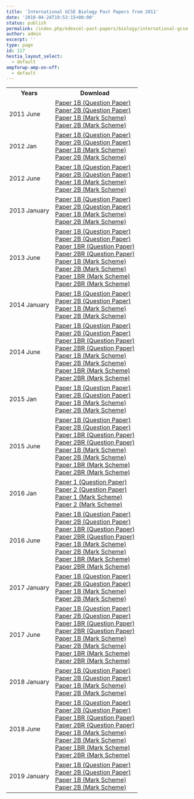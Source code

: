 ```yaml
---
title: 'International GCSE Biology Past Papers from 2011'
date: '2018-04-24T19:53:15+00:00'
status: publish
permalink: /index.php/edexcel-past-papers/biology/international-gcse
author: admin
excerpt: ''
type: page
id: 117
hestia_layout_select:
  - default
ampforwp-amp-on-off:
  - default
---
```


<table class="table" style="width: 100%;">
<tbody>
<tr>
<th>Years</th>
<th>Download</th>
</tr>
<tr>
<td>2011 June</td>
<td>
    <a href="https://www.dropbox.com/s/4klcnbxw1vy3gje/4BI0_1B_que_20110519.pdf?dl=1">Paper 1B (Question Paper)</a><br />
    <a href="https://www.dropbox.com/s/w91o27pia199icm/4BI0_2B_que_20110607.pdf?dl=1">Paper 2B (Question Paper)</a><br />
    <a href="https://www.dropbox.com/s/bvrtw1yb9m8p8yx/4BI0_1B_rms_20110824.pdf?dl=1">Paper 1B (Mark Scheme)</a><br />
    <a href="https://www.dropbox.com/s/0h32m4ls7l5qejw/4BI0_2B_rms_20110824.pdf?dl=1">Paper 2B (Mark Scheme)</a></td>
</tr>
<tr>
<td>2012 Jan</td>
<td>
    <a href="https://www.dropbox.com/s/4jtsvzhcae90kn8/4BI0_1B_que_20120307.pdf?dl=1">Paper 1B (Question Paper)</a><br />
    <a href="https://www.dropbox.com/s/swoxy0lov5p7bmf/4BI0_2B_que_20120307.pdf?dl=1">Paper 2B (Question Paper)</a><br />
    <a href="https://www.dropbox.com/s/x75di3sw21czezm/4BI0_1B_msc_20120121.pdf?dl=1">Paper 1B (Mark Scheme)</a><br />
    <a href="https://www.dropbox.com/s/wlchw04lh0ek2zy/4BI0_2B_msc_20120122.pdf?dl=1">Paper 2B (Mark Scheme)</a></td>
</tr>
<tr>
<td>2012 June</td>
<td>
    <a href="https://www.dropbox.com/s/io7sysee6fanwfq/4BI0_1B_que_20120515.pdf?dl=1">Paper 1B (Question Paper)</a><br />
    <a href="https://www.dropbox.com/s/v9p75a63kebgkx7/4BI0_2B_que_20120518.pdf?dl=1">Paper 2B (Question Paper)</a><br />
    <a href="https://www.dropbox.com/s/j1ooa6c3pghjifu/4BI0_1B_rms_20120823.pdf?dl=1">Paper 1B (Mark Scheme)</a><br />
    <a href="https://www.dropbox.com/s/68ms4s0mjd9a33y/4BI0_2B_rms_20120823.pdf?dl=1">Paper 2B (Mark Scheme)</a></td>
</tr>
<tr>
<td>2013 January</td>
<td>
    <a href="https://www.dropbox.com/s/uojll23ejavhwlk/4BI0_1B_que_20130109.pdf?dl=1">Paper 1B (Question Paper)</a><br />
    <a href="https://www.dropbox.com/s/umhalwnx8l8z3h7/4BI0_2B_que_20130111.pdf?dl=1">Paper 2B (Question Paper)</a><br />
    <a href="https://www.dropbox.com/s/4kdfvn2a26hh1gt/4B10_1B_msc_20130307.pdf?dl=1">Paper 1B (Mark Scheme)</a><br />
    <a href="https://www.dropbox.com/s/aez7tqe3z0adqaq/4B10_2B_msc_20130307.pdf?dl=1">Paper 2B (Mark Scheme)</a></td>
</tr>
<tr>
<td>2013 June</td>
<td>
    <a href="https://www.dropbox.com/s/0kx5hyutrfruto5/4BI0_1B_que_20130523.pdf?dl=1">Paper 1B (Question Paper)</a><br />
    <a href="https://www.dropbox.com/s/c9l6ndxbzzrtuhl/4BI0_2B_que_20130613.pdf?dl=1">Paper 2B (Question Paper)</a><br />
    <a href="https://www.dropbox.com/s/h24z8nwag67qjq3/4BI0_1BR_que_20130523.pdf?dl=1">Paper 1BR (Question Paper)</a><br />
    <a href="https://www.dropbox.com/s/3rxxgfixfbcwztd/4BI0_2BR_que_20130613.pdf?dl=1">Paper 2BR (Question Paper)</a><br />
    <a href="https://www.dropbox.com/s/2hn4m9zwkhqucni/4BI0_1B_msc_20130822.pdf?dl=1">Paper 1B (Mark Scheme)</a><br />
    <a href="https://www.dropbox.com/s/p7hr0ntek51vq7h/4BI0_2B_msc_20130822.pdf?dl=1">Paper 2B (Mark Scheme)</a><br />
    <a href="https://www.dropbox.com/s/rr5arstk3ql2li8/4BI0_1BR_msc_20130822.pdf?dl=1">Paper 1BR (Mark Scheme)</a><br />
    <a href="https://www.dropbox.com/s/49ydtwp8was2o9f/4BI0_2BR_msc_20130822.pdf?dl=1">Paper 2BR (Mark Scheme)</a></td>
</tr>
<tr>
<td>2014 January</td>
<td>
    <a href="https://www.dropbox.com/s/t3q2rclnfpvgxm2/4BI0_1B_que_20140108.pdf?dl=1">Paper 1B (Question Paper)</a><br />
    <a href="https://www.dropbox.com/s/hflxsdp10xmy1fk/4BI0_2B_que_20140109.pdf?dl=1">Paper 2B (Question Paper)</a><br />
    <a href="https://www.dropbox.com/s/iw9ltt7ck1nb0yo/4BI0_1B_msc_20140306.pdf?dl=1">Paper 1B (Mark Scheme)</a><br />
    <a href="https://www.dropbox.com/s/hxtm9lfmfq40twf/4BI0_2B_msc_20140306.pdf?dl=1">Paper 2B (Mark Scheme)</a></td>
</tr>
<tr>
<td>2014 June</td>
<td>
    <a href="https://www.dropbox.com/s/6wu2bloxnuvlpc9/4BI0_1B_que_20140519.pdf?dl=1">Paper 1B (Question Paper)</a><br />
    <a href="https://www.dropbox.com/s/is4c6avjsr9orvx/4BI0_2B_que_20140616_2.pdf?dl=1">Paper 2B (Question Paper)</a><br />
    <a href="https://www.dropbox.com/s/c1y1xf4yzwgb755/4BI0_1BR_que_20140519.pdf?dl=1">Paper 1BR (Question Paper)</a><br />
    <a href="https://www.dropbox.com/s/ow0xdmhzj8h3v3t/4BI0_2BR_que_20140616.pdf?dl=1">Paper 2BR (Question Paper)</a><br />
    <a href="https://www.dropbox.com/s/ibs29y9kbxt4ldm/4BI0_1B_msc_20140821.pdf?dl=1">Paper 1B (Mark Scheme)</a><br />
    <a href="https://www.dropbox.com/s/t1zpxfqkj2da378/4BI0_2B_msc_20140821.pdf?dl=1">Paper 2B (Mark Scheme)</a><br />
    <a href="https://www.dropbox.com/s/o24v96kckziyoqi/4BI0_1BR_msc_20140821.pdf?dl=1">Paper 1BR (Mark Scheme)</a><br />
    <a href="https://www.dropbox.com/s/4jd6ahqgursl3j5/4BI0_2BR_msc_20140821.pdf?dl=1">Paper 2BR (Mark Scheme)</a></td>
</tr>
<tr>
<td>2015 Jan</td>
<td>
    <a href="https://www.dropbox.com/s/nowshdlybe5h0e5/4BI0_1B_que_20150107.pdf?dl=1">Paper 1B (Question Paper)</a><br />
    <a href="https://www.dropbox.com/s/04pabmeawgnfx2b/4BI0_2B_que_20150108.pdf?dl=1">Paper 2B (Question Paper)</a><br />
    <a href="https://www.dropbox.com/s/hnzq4yr8v2q74j1/4BI0_1B_msc_20151501.pdf?dl=1">Paper 1B (Mark Scheme)</a><br />
    <a href="https://www.dropbox.com/s/z2yyvrf7tyix8f6/4BI0_2B_msc_20151501.pdf?dl=1">Paper 2B (Mark Scheme)</a></td>
</tr>
<tr>
<td>2015 June</td>
<td>
    <a href="https://www.dropbox.com/s/94cymubjyww63z3/4BI0_1B_que_20150512.pdf?dl=1">Paper 1B (Question Paper)</a><br />
    <a href="https://www.dropbox.com/s/h5j047ufytf6yhu/4BI0_2B_que_20150605.pdf?dl=1">Paper 2B (Question Paper)</a><br />
    <a href="https://www.dropbox.com/s/cxgp4fzcnbjvnop/4BI0_1BR_que_20150512.pdf?dl=1">Paper 1BR (Question Paper)</a><br />
    <a href="https://www.dropbox.com/s/mbzs0a3v5yyg7yi/4BI0_2BR_que_20150605.pdf?dl=1">Paper 2BR (Question Paper)</a><br />
    <a href="https://www.dropbox.com/s/9gddu0kl544t0ce/4BI0_1B_msc_20150819.pdf?dl=1">Paper 1B (Mark Scheme)</a><br />
    <a href="https://www.dropbox.com/s/gwl7imcyrrb3brx/4BI0_2B_msc_20150819.pdf?dl=1">Paper 2B (Mark Scheme)</a><br />
    <a href="https://www.dropbox.com/s/ycoz2waqms9nlup/4BI0_1BR_msc_20150819.pdf?dl=1">Paper 1BR (Mark Scheme)</a><br />
    <a href="https://www.dropbox.com/s/hkniwxmd8lktxf2/4BI0_2BR_msc_20150819.pdf?dl=1">Paper 2BR (Mark Scheme)</a></td>
</tr>
<tr>
<td>2016 Jan</td>
<td>
    <a href="https://www.dropbox.com/s/000rmc69le3hecg/4BI0_1B_que_20160112.pdf?dl=1">Paper 1 (Question Paper)</a><br />
    <a href="https://www.dropbox.com/s/43tpyrv9pcpuw69/4BI0_2B_que_20160114.pdf?dl=1">Paper 2 (Question Paper)</a><br />
    <a href="https://www.dropbox.com/s/ai7jcd8peixhy0f/4BI0_1B_msc_20160302.pdf?dl=1">Paper 1 (Mark Scheme)</a><br />
    <a href="https://www.dropbox.com/s/xh4reff1tejva01/4BI0_2B_msc_20160302.pdf?dl=1">Paper 2 (Mark Scheme)</a></td>
</tr>
<tr>
<td>2016 June</td>
<td>
    <a href="https://www.dropbox.com/s/5ala7iawc8zj3nl/4BI0_1B_que_20160517.pdf?dl=1" class="locked_link">Paper 1B (Question Paper)</a><br />
    <a href="https://www.dropbox.com/s/jv75e7rwhw10nuw/4BI0_2B_que_20160610.pdf?dl=1" class="locked_link">Paper 2B (Question Paper)</a><br />
    <a href="https://www.dropbox.com/s/rqmqfcbvh3jza32/4BI0_1BR_que_20160517.pdf?dl=1" class="locked_link">Paper 1BR (Question Paper)</a><br />
    <a href="https://www.dropbox.com/s/i69o6pn7rcophbd/4BI0_2BR_que_20160610.pdf?dl=1" class="locked_link">Paper 2BR (Question Paper)</a><br />
    <a href="https://www.dropbox.com/s/092f85n01bvlwg2/4BI0_1B_rms_20160824.pdf?dl=1" class="locked_link">Paper 1B (Mark Scheme)</a><br />
    <a href="https://www.dropbox.com/s/pyk7kkrkdj4x6uz/4BI0_2B_rms_201608248.pdf?dl=1" class="locked_link">Paper 2B (Mark Scheme)</a><br />
    <a href="https://www.dropbox.com/s/eklg04mtucsx1ju/4BI0_1BR_rms_20160824.pdf?dl=1" class="locked_link">Paper 1BR (Mark Scheme)</a><br />
    <a href="https://www.dropbox.com/s/zructmp11h9r8yt/4BI0_2BR_rms_20160824.pdf?dl=1" class="locked_link">Paper 2BR (Mark Scheme)</a></td>
</tr>
<tr>
<td>2017 January</td>
<td>
    <a href="https://qualifications.pearson.com/content/dam/pdf/Edexcel%20Certificate/Biology/2011/Exam%20materials/4BI0_1B_que_20170110.pdf">Paper 1B (Question Paper)</a><br />
    <a href="https://qualifications.pearson.com/content/dam/pdf/Edexcel%20Certificate/Biology/2011/Exam%20materials/4BI0_2B_que_20170116.pdf">Paper 2B (Question Paper)</a><br />
    <a href="https://qualifications.pearson.com/content/dam/pdf/Edexcel%20Certificate/Biology/2011/Exam%20materials/4BI0_1B_rms_20170301.pdf">Paper 1B (Mark Scheme)</a><br />
    <a href="https://qualifications.pearson.com/content/dam/pdf/Edexcel%20Certificate/Biology/2011/Exam%20materials/4BI0_2B_rms_20170301.pdf">Paper 2B (Mark Scheme)</a></td>
</tr>
<tr>
<td>2017 June</td>
<td>
    <a href="https://qualifications.pearson.com/content/dam/pdf/Edexcel%20Certificate/Biology/2011/Exam%20materials/4BI0_1B_que_20170516.pdf">Paper 1B (Question Paper)</a><br />
    <a href="https://qualifications.pearson.com/content/dam/pdf/Edexcel%20Certificate/Biology/2011/Exam%20materials/4BI0_2B_que_20170609.pdf">Paper 2B (Question Paper)</a><br />
    <a href="https://qualifications.pearson.com/content/dam/pdf/Edexcel%20Certificate/Biology/2011/Exam%20materials/4BI0_1BR_que_20170516.pdf">Paper 1BR (Question Paper)</a><br />
    <a href="https://qualifications.pearson.com/content/dam/pdf/Edexcel%20Certificate/Biology/2011/Exam%20materials/4BI0_2BR_que_20170609.pdf">Paper 2BR (Question Paper)</a><br />
    <a href="https://qualifications.pearson.com/content/dam/pdf/Edexcel%20Certificate/Biology/2011/Exam%20materials/4BI0_1B_rms_20170823.pdf">Paper 1B (Mark Scheme)</a><br />
    <a href="https://qualifications.pearson.com/content/dam/pdf/Edexcel%20Certificate/Biology/2011/Exam%20materials/4BI0_2B_rms_20170823.pdf">Paper 2B (Mark Scheme)</a><br />
    <a href="https://qualifications.pearson.com/content/dam/pdf/Edexcel%20Certificate/Biology/2011/Exam%20materials/4BI0_1BR_rms_20170823.pdf">Paper 1BR (Mark Scheme)</a><br />
    <a href="https://qualifications.pearson.com/content/dam/pdf/Edexcel%20Certificate/Biology/2011/Exam%20materials/4BI0_2BR_rms_20170823.pdf">Paper 2BR (Mark Scheme)</a></td>
</tr>
<tr>
<td>2018 January</td>
<td>
    <a href="https://qualifications.pearson.com/content/dam/pdf/Edexcel%20Certificate/Biology/2011/Exam%20materials/4BI0_1B_que_20180109.pdf">Paper 1B (Question Paper)</a><br />
    <a href="https://qualifications.pearson.com/content/dam/pdf/Edexcel%20Certificate/Biology/2011/Exam%20materials/4BI0_2B_que_20180115.pdf">Paper 2B (Question Paper)</a><br />
    <a href="https://qualifications.pearson.com/content/dam/pdf/Edexcel%20Certificate/Biology/2011/Exam%20materials/4BI0_1B_rms_20180308.pdf">Paper 1B (Mark Scheme)</a><br />
    <a href="https://qualifications.pearson.com/content/dam/pdf/Edexcel%20Certificate/Biology/2011/Exam%20materials/4BI0_2B_rms_20180308.pdf">Paper 2B (Mark Scheme)</a></td>
</tr>
<tr>
<td>2018 June</td>
<td>
    <a href="https://qualifications.pearson.com/content/dam/pdf/International%20GCSE/Biology/2011/Exam%20materials/4BI0_1B_que_20180515.pdf">Paper 1B (Question Paper)</a><br />
    <a href="https://qualifications.pearson.com/content/dam/pdf/International%20GCSE/Biology/2011/Exam%20materials/4BI0_2B_que_20180612.pdf">Paper 2B (Question Paper)</a><br />
    <a href="https://qualifications.pearson.com/content/dam/pdf/International%20GCSE/Biology/2011/Exam%20materials/4BI0_1BR_que_20180515.pdf">Paper 1BR (Question Paper)</a><br />
    <a href="https://qualifications.pearson.com/content/dam/pdf/International%20GCSE/Biology/2011/Exam%20materials/4BI0_2BR_que_20180612.pdf">Paper 2BR (Question Paper)</a><br />
    <a href="https://qualifications.pearson.com/content/dam/pdf/International%20GCSE/Biology/2011/Exam%20materials/4BI0_1B_rms_20180822.pdf">Paper 1B (Mark Scheme)</a><br />
    <a href="https://qualifications.pearson.com/content/dam/pdf/International%20GCSE/Biology/2011/Exam%20materials/4BI0_2B_rms_20180822.pdf">Paper 2B (Mark Scheme)</a><br />
    <a href="https://qualifications.pearson.com/content/dam/pdf/International%20GCSE/Biology/2011/Exam%20materials/4BI0_1BR_rms_20180822.pdf">Paper 1BR (Mark Scheme)</a><br />
    <a href="https://qualifications.pearson.com/content/dam/pdf/International%20GCSE/Biology/2011/Exam%20materials/4BI0_2BR_rms_20180822.pdf">Paper 2BR (Mark Scheme)</a></td>
</tr>
<tr>
<td>2019 January</td>
<td>
    <a href="https://qualifications.pearson.com/content/dam/pdf/International%20GCSE/Biology/2011/Exam%20materials/4BI0_1B_que_20190109.pdf">Paper 1B (Question Paper)</a><br />
    <a href="https://qualifications.pearson.com/content/dam/pdf/International%20GCSE/Biology/2011/Exam%20materials/4BI0_2B_que_20190115.pdf">Paper 2B (Question Paper)</a><br />
    <a href="https://qualifications.pearson.com/content/dam/pdf/International%20GCSE/Biology/2011/Exam%20materials/4BI0_1B_msc_20190307.pdf">Paper 1B (Mark Scheme)</a><br />
    <a href="https://qualifications.pearson.com/content/dam/pdf/International%20GCSE/Biology/2011/Exam%20materials/4BI0_2B_msc_20190307.pdf">Paper 2B (Mark Scheme)</a></td>
</tr>
</tbody>
</table>
